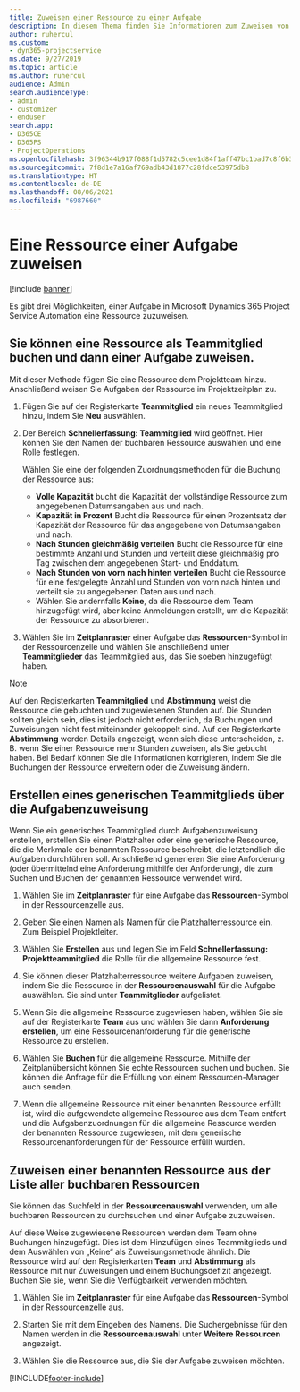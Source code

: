 ```yaml
---
title: Zuweisen einer Ressource zu einer Aufgabe
description: In diesem Thema finden Sie Informationen zum Zuweisen von Ressourcen zu Aufgaben.
author: ruhercul
ms.custom:
- dyn365-projectservice
ms.date: 9/27/2019
ms.topic: article
ms.author: ruhercul
audience: Admin
search.audienceType:
- admin
- customizer
- enduser
search.app:
- D365CE
- D365PS
- ProjectOperations
ms.openlocfilehash: 3f96344b917f088f1d5782c5cee1d84f1aff47bc1bad7c8f6b33307d1df340fa
ms.sourcegitcommit: 7f8d1e7a16af769adb43d1877c28fdce53975db8
ms.translationtype: HT
ms.contentlocale: de-DE
ms.lasthandoff: 08/06/2021
ms.locfileid: "6987660"
---
```

# <a name="assign-a-resource-to-a-task"></a>Eine Ressource einer Aufgabe zuweisen

[!include [banner](../includes/psa-now-project-operations.md)]

Es gibt drei Möglichkeiten, einer Aufgabe in Microsoft Dynamics 365 Project Service Automation eine Ressource zuzuweisen.

## <a name="book-a-resource-as-a-team-member-and-then-assign-the-resource-to-a-task"></a>Sie können eine Ressource als Teammitglied buchen und dann einer Aufgabe zuweisen.

Mit dieser Methode fügen Sie eine Ressource dem Projektteam hinzu. Anschließend weisen Sie Aufgaben der Ressource im Projektzeitplan zu.

1. Fügen Sie auf der Registerkarte **Teammitglied** ein neues Teammitglied hinzu, indem Sie **Neu** auswählen. 

2. Der Bereich **Schnellerfassung: Teammitglied** wird geöffnet. Hier können Sie den Namen der buchbaren Ressource auswählen und eine Rolle festlegen. 

    Wählen Sie eine der folgenden Zuordnungsmethoden für die Buchung der Ressource aus:

    - **Volle Kapazität** bucht die Kapazität der vollständige Ressource zum angegebenen Datumsangaben aus und nach.
    - **Kapazität in Prozent** Bucht die Ressource für einen Prozentsatz der Kapazität der Ressource für das angegebene von Datumsangaben und nach.
    - **Nach Stunden gleichmäßig verteilen** Bucht die Ressource für eine bestimmte Anzahl und Stunden und verteilt diese gleichmäßig pro Tag zwischen dem angegebenen Start- und Enddatum.
    - **Nach Stunden von vorn nach hinten verteilen** Bucht die Ressource für eine festgelegte Anzahl und Stunden von vorn nach hinten und verteilt sie zu angegebenen Daten aus und nach.
    - Wählen Sie andernfalls **Keine**, da die Ressource dem Team hinzugefügt wird, aber keine Anmeldungen erstellt, um die Kapazität der Ressource zu absorbieren.

3. Wählen Sie im **Zeitplanraster** einer Aufgabe das **Ressourcen**-Symbol in der Ressourcenzelle und wählen Sie anschließend unter **Teammitglieder** das Teammitglied aus, das Sie soeben hinzugefügt haben. 

> [!NOTE]
> Auf den Registerkarten **Teammitglied** und **Abstimmung** weist die Ressource die gebuchten und zugewiesenen Stunden auf. Die Stunden sollten gleich sein, dies ist jedoch nicht erforderlich, da Buchungen und Zuweisungen nicht fest miteinander gekoppelt sind. Auf der Registerkarte **Abstimmung** werden Details angezeigt, wenn sich diese unterscheiden, z. B. wenn Sie einer Ressource mehr Stunden zuweisen, als Sie gebucht haben. Bei Bedarf können Sie die Informationen korrigieren, indem Sie die Buchungen der Ressource erweitern oder die Zuweisung ändern.

## <a name="create-a-generic-team-member-through-task-assignment"></a>Erstellen eines generischen Teammitglieds über die Aufgabenzuweisung

Wenn Sie ein generisches Teammitglied durch Aufgabenzuweisung erstellen, erstellen Sie einen Platzhalter oder eine generische Ressource, die die Merkmale der benannten Ressource beschreibt, die letztendlich die Aufgaben durchführen soll. Anschließend generieren Sie eine Anforderung (oder übermittelnd eine Anforderung mithilfe der Anforderung), die zum Suchen und Buchen der genannten Ressource verwendet wird.

1. Wählen Sie im **Zeitplanraster** für eine Aufgabe das **Ressourcen**-Symbol in der Ressourcenzelle aus.

2. Geben Sie einen Namen als Namen für die Platzhalterressource ein. Zum Beispiel Projektleiter.

3. Wählen Sie **Erstellen** aus und legen Sie im Feld **Schnellerfassung: Projektteammitglied** die Rolle für die allgemeine Ressource fest.

4. Sie können dieser Platzhalterressource weitere Aufgaben zuweisen, indem Sie die Ressource in der **Ressourcenauswahl** für die Aufgabe auswählen. Sie sind unter **Teammitglieder** aufgelistet.

5. Wenn Sie die allgemeine Ressource zugewiesen haben, wählen Sie sie auf der Registerkarte **Team** aus und wählen Sie dann **Anforderung erstellen**, um eine Ressourcenanforderung für die generische Ressource zu erstellen.

6. Wählen Sie **Buchen** für die allgemeine Ressource. Mithilfe der Zeitplanübersicht können Sie echte Ressourcen suchen und buchen. Sie können die Anfrage für die Erfüllung von einem Ressourcen-Manager auch senden.

7. Wenn die allgemeine Ressource mit einer benannten Ressource erfüllt ist, wird die aufgewendete allgemeine Ressource aus dem Team entfert und die Aufgabenzuordnungen für die allgemeine Ressource werden der benannten Ressource zugewiesen, mit dem generische Ressourcenanforderungen für der Ressource erfüllt wurden.

## <a name="assign-a-named-resource-from-the-list-of-all-bookable-resources"></a>Zuweisen einer benannten Ressource aus der Liste aller buchbaren Ressourcen

Sie können das Suchfeld in der **Ressourcenauswahl** verwenden, um alle buchbaren Ressourcen zu durchsuchen und einer Aufgabe zuzuweisen.

Auf diese Weise zugewiesene Ressourcen werden dem Team ohne Buchungen hinzugefügt. Dies ist dem Hinzufügen eines Teammitglieds und dem Auswählen von „Keine“ als Zuweisungsmethode ähnlich. Die Ressource wird auf den Registerkarten **Team** und **Abstimmung** als Ressource mit nur Zuweisungen und einem Buchungsdefizit angezeigt. Buchen Sie sie, wenn Sie die Verfügbarkeit verwenden möchten.

1. Wählen Sie im **Zeitplanraster** für eine Aufgabe das **Ressourcen**-Symbol in der Ressourcenzelle aus.

2. Starten Sie mit dem Eingeben des Namens. Die Suchergebnisse für den Namen werden in die **Ressourcenauswahl** unter **Weitere Ressourcen** angezeigt.

3. Wählen Sie die Ressource aus, die Sie der Aufgabe zuweisen möchten.



[!INCLUDE[footer-include](../includes/footer-banner.md)]